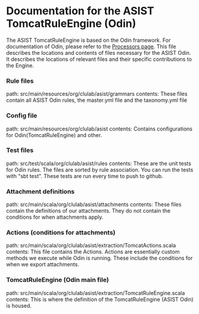 # Documentation for the ASIST TomcatRuleEngine (Odin)

The ASIST TomcatRuleEngine is based on the Odin framework. For documentation of Odin, please refer to the [Processors page](https://clulab.github.io/processors/odin.html).
This file describes the locations and contents of files necessary for the ASIST Odin. It describes the locations of relevant files and their specific contributions to the Engine.

### Rule files
path: src/main/resources/org/clulab/asist/grammars
contents:
These files contain all ASIST Odin rules, the master.yml file and the taxonomy.yml file

### Config file
path: src/main/resources/org/clulab/asist
contents:
Contains configurations for Odin(TomcatRuleEngine) and other.

### Test files
path: src/test/scala/org/clulab/asist/rules
contents:
These are the unit tests for Odin rules. The files are sorted by rule association. You can run the tests with "sbt test". These tests are run every time to push to github.

### Attachment definitions
path: src/main/scala/org/clulab/asist/attachments
contents:
These files contain the definitions of our attachments. They do not contain the conditions for when attachments apply.

### Actions (conditions for attachments)
path: src/main/scala/org/clulab/asist/extraction/TomcatActions.scala
contents:
This file contains the Actions. Actions are essentially custom methods we execute while Odin is running. These include the conditions for when we export attachments.

### TomcatRuleEngine (Odin main file)
path: src/main/scala/org/clulab/asist/extraction/TomcatRuleEngine.scala
contents:
This is where the definition of the TomcatRuleEngine (ASIST Odin) is housed.